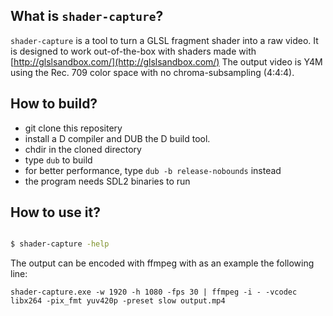 ## What is `shader-capture`?

`shader-capture` is a tool to turn a GLSL fragment shader into a raw video.
It is designed to work out-of-the-box with shaders made with [http://glslsandbox.com/](http://glslsandbox.com/)
The output video is Y4M using the Rec. 709 color space with no chroma-subsampling (4:4:4).

## How to build?

- git clone this repositery
- install a D compiler and DUB the D build tool.
- chdir in the cloned directory
- type `dub` to build
- for better performance, type `dub -b release-nobounds` instead
- the program needs SDL2 binaries to run


## How to use it?

```bash

$ shader-capture -help

```

The output can be encoded with ffmpeg with as an example the following line:

```
shader-capture.exe -w 1920 -h 1080 -fps 30 | ffmpeg -i - -vcodec libx264 -pix_fmt yuv420p -preset slow output.mp4
```
